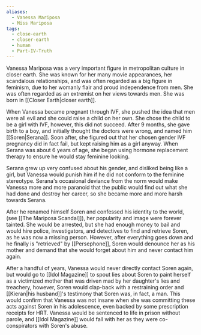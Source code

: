 ```yaml
---
aliases:
  - Vanessa Mariposa
  - Miss Mariposa
tags:
  - close-earth
  - closer-earth
  - human
  - Part-IV-Truth
---
```

Vanessa Mariposa was a very important figure in metropolitan culture in closer earth. She was known for her many movie appearances, her scandalous relationships, and was often regarded as a big figure in feminism, due to her womanly flair and proud independence from men. She was often regarded as an extremist on her views towards men. She was born in [[Closer Earth|closer earth]].

When Vanessa became pregnant through IVF, she pushed the idea that men were all evil and she could raise a child on her own. She chose the child to be a girl with IVF, however, this did not succeed. After 9 months, she gave birth to a boy, and initially thought the doctors were wrong, and named him [[Soren|Serana]]. Soon after, she figured out that her chosen gender IVF pregnancy did in fact fail, but kept raising him as a girl anyway. When Serana was about 6 years of age, she began using hormone replacement therapy to ensure he would stay feminine looking.

Serana grew up very confused about his gender, and disliked being like a girl, but Vanessa would punish him if he did not conform to the feminine stereotype. Serana's occasional deviance from the norm would make Vanessa more and more paranoid that the public would find out what she had done and destroy her career, so she became more and more harsh towards Serana.

After he renamed himself Soren and confessed his identity to the world, (see [[The Mariposa Scandal]]), her popularity and image were forever tainted. She would be arrested, but she had enough money to bail and would hire police, investigators, and detectives to find and retrieve Soren, as he was now a missing person. However, after everything goes down and he finally is "retrieved" by [[Persephone]], Soren would denounce her as his mother and demand that she would forget about him and never contact him again. 

After a handful of years, Vanessa would never directly contact Soren again, but would go to [[Idol Magazine]] to spout lies about Soren to paint herself as a victimized mother that was driven mad by her daughter's lies and treachery, however, Soren would clap-back with a restraining order and [[Kieran|his husband]]'s testimony that Soren was, in fact, a man. This would confirm that Vanessa was not insane when she was committing these acts against Soren in his adolescence, even backed by some prescription receipts for HRT. Vanessa would be sentenced to life in prison without parole, and [[Idol Magazine]] would fall with her as they were co-conspirators with Soren's abuse.